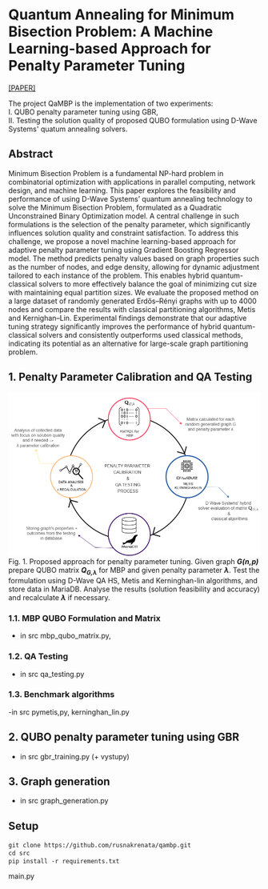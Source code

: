 # Quantum Annealing for Minimum Bisection Problem: A Machine Learning-based Approach for Penalty Parameter Tuning
[[PAPER]]() 

The project QaMBP is the implementation of two experiments: <br>
I. QUBO penalty parameter tuning using GBR, <br>
II. Testing the solution quality of proposed QUBO formulation using D-Wave Systems' quatum annealing solvers.

## Abstract
Minimum Bisection Problem is a fundamental NP-hard problem in combinatorial optimization with applications in parallel computing, network design, and machine learning. This paper explores the feasibility and performance of using D-Wave Systems’ quantum annealing technology to solve the Minimum Bisection Problem, formulated as a Quadratic Unconstrained Binary Optimization model. A central challenge in such formulations is the selection of the penalty parameter, which significantly influences solution quality and constraint satisfaction.
To address this challenge, we propose a novel machine learning-based approach for adaptive penalty parameter tuning using Gradient Boosting Regressor model. The method predicts penalty values based on graph properties such as the number of nodes, and edge density, allowing for dynamic adjustment tailored to each instance of the problem. This enables hybrid quantum-classical solvers to more effectively balance the goal of minimizing cut size with maintaining equal partition sizes.
We evaluate the proposed method on a large dataset of randomly generated Erdős–Rényi graphs with up to 4000 nodes and compare the results with classical partitioning algorithms, Metis and Kernighan–Lin. Experimental findings demonstrate that our adaptive tuning strategy significantly improves the performance of hybrid quantum-classical solvers and consistently outperforms used classical methods, indicating its potential as an alternative for large-scale graph partitioning problem.


## 1. Penalty Parameter Calibration and QA Testing

<img src="qambp_images/process_diagram.png"/>
Fig. 1. Proposed approach for penalty parameter tuning. Given graph <em><b>G(n,p)</b></em> prepare QUBO matrix <em><b>Q<sub>G,λ</sub></b></em> for MBP and given penalty parameter <em><b>λ</b></em>. Test the formulation using D-Wave QA HS, Metis and Kerninghan-lin algorithms, and store data in MariaDB. Analyse the results (solution feasibility and accuracy) and recalculate <em><b>λ</b></em> if necessary.

### 1.1. MBP QUBO Formulation and Matrix 
- in src mbp_qubo_matrix.py, 

### 1.2. QA Testing
- in src qa_testing.py

### 1.3. Benchmark algorithms
-in src pymetis,py, kerninghan_lin.py


## 2. QUBO penalty parameter tuning using GBR
- in src gbr_training.py (+ vystupy)

## 3. Graph generation
- in src graph_generation.py

## Setup
```
git clone https://github.com/rusnakrenata/qambp.git
cd src
pip install -r requirements.txt
```


main.py




